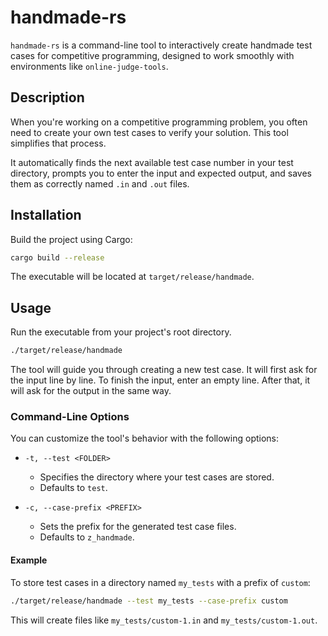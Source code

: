 # handmade-rs

`handmade-rs` is a command-line tool to interactively create handmade test cases for competitive programming, designed to work smoothly with environments like `online-judge-tools`.

## Description

When you're working on a competitive programming problem, you often need to create your own test cases to verify your solution. This tool simplifies that process.

It automatically finds the next available test case number in your test directory, prompts you to enter the input and expected output, and saves them as correctly named `.in` and `.out` files.

## Installation

Build the project using Cargo:

```sh
cargo build --release
```

The executable will be located at `target/release/handmade`.

## Usage

Run the executable from your project's root directory.

```sh
./target/release/handmade
```

The tool will guide you through creating a new test case. It will first ask for the input line by line. To finish the input, enter an empty line. After that, it will ask for the output in the same way.

### Command-Line Options

You can customize the tool's behavior with the following options:

-   `-t, --test <FOLDER>`
    -   Specifies the directory where your test cases are stored.
    -   Defaults to `test`.

-   `-c, --case-prefix <PREFIX>`
    -   Sets the prefix for the generated test case files.
    -   Defaults to `z_handmade`.

#### Example

To store test cases in a directory named `my_tests` with a prefix of `custom`:

```sh
./target/release/handmade --test my_tests --case-prefix custom
```

This will create files like `my_tests/custom-1.in` and `my_tests/custom-1.out`.
